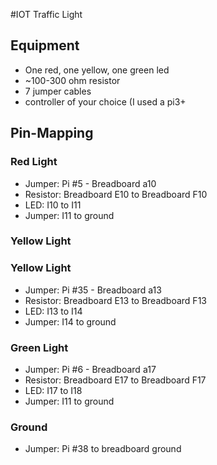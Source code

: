 #IOT Traffic Light
## Equipment 
* One red, one yellow, one green led
* ~100-300 ohm resistor
* 7 jumper cables
* controller of your choice (I used a pi3+
## Pin-Mapping
### Red Light
* Jumper: Pi #5 - Breadboard a10
* Resistor: Breadboard E10 to Breadboard F10
* LED: I10 to I11
* Jumper: I11 to ground
### Yellow Light
### Yellow Light
* Jumper: Pi #35 - Breadboard a13
* Resistor: Breadboard E13 to Breadboard F13
* LED: I13 to I14
* Jumper: I14 to ground
### Green Light
* Jumper: Pi #6 - Breadboard a17
* Resistor: Breadboard E17 to Breadboard F17
* LED: I17 to I18
* Jumper: I11 to ground
### Ground
* Jumper: Pi #38 to breadboard ground


